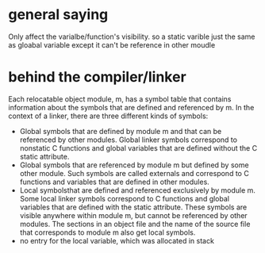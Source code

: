 # general saying
Only affect the varialbe/function's visibility.
so a static varible just the same as gloabal variable except it can't be reference in other moudle

# behind the compiler/linker
Each relocatable object module, m, has a symbol table that contains information about the symbols that are defined and referenced by m. In the context of a linker,
there are three different kinds of symbols:
*  Global symbols that are defined by module m and that can be referenced by other modules. Global linker symbols correspond to nonstatic C functions and
global variables that are defined without the C static attribute.
*  Global symbols that are referenced by module m but defined by some other module. Such symbols are called externals and correspond to C functions and
variables that are defined in other modules.
* Local symbolsthat are defined and referenced exclusively by module m. Some local linker symbols correspond to C functions and global variables that are
defined with the static attribute. These symbols are visible anywhere within module m, but cannot be referenced by other modules. The sections in an
object file and the name of the source file that corresponds to module m also get local symbols.
* no entry for the local variable, which was allocated in stack



